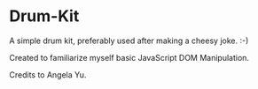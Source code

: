 # Drum-Kit
A simple drum kit, preferably used after making a cheesy joke. :-)

Created to familiarize myself basic JavaScript DOM Manipulation.

Credits to Angela Yu.
